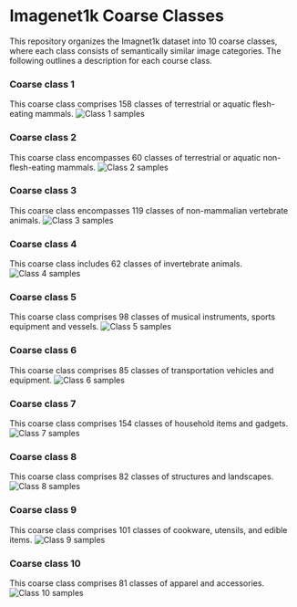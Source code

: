 # Imagenet1k Coarse Classes
This repository organizes the Imagnet1k dataset into 10 coarse classes, where each class consists of semantically similar image categories.
The following outlines a description for each course class.

### Coarse class 1
This coarse class comprises 158 classes of terrestrial or aquatic flesh-eating mammals.
![Class 1 samples](images/class1_samples.png)
### Coarse class 2
This coarse class encompasses 60 classes of terrestrial or aquatic non-flesh-eating mammals.
![Class 2 samples](images/class2_samples.png)
### Coarse class 3
This coarse class encompasses 119 classes of non-mammalian vertebrate animals.
![Class 3 samples](images/class3_samples.png)
### Coarse class 4
This coarse class includes 62 classes of invertebrate animals.
![Class 4 samples](images/class4_samples.png)
### Coarse class 5
This coarse class comprises 98 classes of musical instruments, sports equipment and vessels.
![Class 5 samples](images/class5_samples.png)
### Coarse class 6
This coarse class comprises 85 classes of transportation vehicles and equipment.
![Class 6 samples](images/class6_samples.png)
### Coarse class 7
This coarse class comprises 154 classes of household items and gadgets.
![Class 7 samples](images/class7_samples.png)
### Coarse class 8
This coarse class comprises 82 classes of structures and landscapes.
![Class 8 samples](images/class8_samples.png)
### Coarse class 9
This coarse class comprises 101 classes of cookware, utensils, and edible items.
![Class 9 samples](images/class9_samples.png)
### Coarse class 10
This coarse class comprises 81 classes of apparel and accessories.
![Class 10 samples](images/class10_samples.png)


